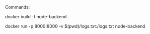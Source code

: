 Commands:

docker build -t node-backend .

docker run -p 8000:8000 -v $(pwd)/logs.txt:/logs.txt node-backend
